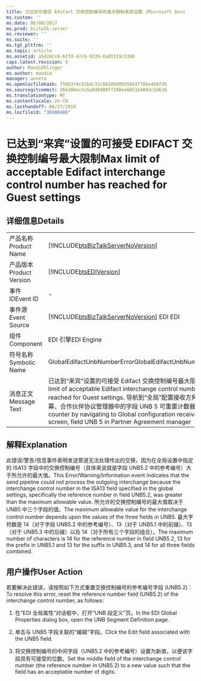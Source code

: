 ```yaml
---
title: 已达到可接受 Edifact 交换控制编号的最大限制来宾设置 |Microsoft Docs
ms.custom: ''
ms.date: 06/08/2017
ms.prod: biztalk-server
ms.reviewer: ''
ms.suite: ''
ms.tgt_pltfrm: ''
ms.topic: article
ms.assetid: a5d2dcc0-61fd-47c9-9339-8a85319c5398
caps.latest.revision: 9
author: MandiOhlinger
ms.author: mandia
manager: anneta
ms.openlocfilehash: f5063f4c62bdc32c84209d8b556b4778be4b6fd5
ms.sourcegitcommit: 266308ec5c6a9d8d80ff298ee6051b4843c5d626
ms.translationtype: MT
ms.contentlocale: zh-CN
ms.lasthandoff: 06/27/2018
ms.locfileid: "36980486"
---
```

# <a name="max-limit-of-acceptable-edifact-interchange-control-number-has-reached-for-guest-settings"></a><span data-ttu-id="b7f5d-102">已达到“来宾”设置的可接受 EDIFACT 交换控制编号最大限制</span><span class="sxs-lookup"><span data-stu-id="b7f5d-102">Max limit of acceptable Edifact interchange control number has reached for Guest settings</span></span>
## <a name="details"></a><span data-ttu-id="b7f5d-103">详细信息</span><span class="sxs-lookup"><span data-stu-id="b7f5d-103">Details</span></span>  
  
|                 |                                                                                                                                                                                                               |
|-----------------|---------------------------------------------------------------------------------------------------------------------------------------------------------------------------------------------------------------|
|  <span data-ttu-id="b7f5d-104">产品名称</span><span class="sxs-lookup"><span data-stu-id="b7f5d-104">Product Name</span></span>   |                                                              [!INCLUDE[btsBizTalkServerNoVersion](../includes/btsbiztalkservernoversion-md.md)]                                                               |
| <span data-ttu-id="b7f5d-105">产品版本</span><span class="sxs-lookup"><span data-stu-id="b7f5d-105">Product Version</span></span> |                                                                          [!INCLUDE[btsEDIVersion](../includes/btsediversion-md.md)]                                                                           |
|    <span data-ttu-id="b7f5d-106">事件 ID</span><span class="sxs-lookup"><span data-stu-id="b7f5d-106">Event ID</span></span>     |                                                                                                       -                                                                                                       |
|  <span data-ttu-id="b7f5d-107">事件源</span><span class="sxs-lookup"><span data-stu-id="b7f5d-107">Event Source</span></span>   |                                                            [!INCLUDE[btsBizTalkServerNoVersion](../includes/btsbiztalkservernoversion-md.md)]<span data-ttu-id="b7f5d-108"> EDI</span><span class="sxs-lookup"><span data-stu-id="b7f5d-108"> EDI</span></span>                                                             |
|    <span data-ttu-id="b7f5d-109">组件</span><span class="sxs-lookup"><span data-stu-id="b7f5d-109">Component</span></span>    |                                                                                                  <span data-ttu-id="b7f5d-110">EDI 引擎</span><span class="sxs-lookup"><span data-stu-id="b7f5d-110">EDI Engine</span></span>                                                                                                   |
|  <span data-ttu-id="b7f5d-111">符号名称</span><span class="sxs-lookup"><span data-stu-id="b7f5d-111">Symbolic Name</span></span>  |                                                                                          <span data-ttu-id="b7f5d-112">GlobalEdifactUnbNumberError</span><span class="sxs-lookup"><span data-stu-id="b7f5d-112">GlobalEdifactUnbNumberError</span></span>                                                                                          |
|  <span data-ttu-id="b7f5d-113">消息正文</span><span class="sxs-lookup"><span data-stu-id="b7f5d-113">Message Text</span></span>   | <span data-ttu-id="b7f5d-114">已达到“来宾”设置的可接受 Edifact 交换控制编号最大限制。</span><span class="sxs-lookup"><span data-stu-id="b7f5d-114">Max limit of acceptable Edifact interchange control number has reached for Guest settings.</span></span> <span data-ttu-id="b7f5d-115">导航到“全局”配置接收方角色屏幕、合作伙伴协议管理器中的字段 UNB 5 可重置计数器</span><span class="sxs-lookup"><span data-stu-id="b7f5d-115">Reset counter by navigating to Global configuration receiver role screen, field UNB 5 in Partner Agreement manager</span></span> |
  
## <a name="explanation"></a><span data-ttu-id="b7f5d-116">解释</span><span class="sxs-lookup"><span data-stu-id="b7f5d-116">Explanation</span></span>  
 <span data-ttu-id="b7f5d-117">此错误/警告/信息事件表明发送管道无法处理传出的交换，因为在全局设置中指定的 ISA13 字段中的交换控制编号（具体来说就是字段 UNB5.2 中的参考编号）大于所允许的最大值。</span><span class="sxs-lookup"><span data-stu-id="b7f5d-117">This Error/Warning/Information event indicates that the send pipeline could not process the outgoing interchange because the interchange control number in the ISA13 field specified in the global settings, specifically the reference number in field UNB5.2, was greater than the maximum allowable value.</span></span> <span data-ttu-id="b7f5d-118">所允许的交换控制编号的最大值取决于 UNB5 中三个字段的值。</span><span class="sxs-lookup"><span data-stu-id="b7f5d-118">The maximum allowable value for the interchange control number depends upon the values of the three fields in UNB5.</span></span> <span data-ttu-id="b7f5d-119">最大字符数是 14（对于字段 UNB5.2 中的参考编号）、13（对于 UNB5.1 中的前缀）、13（对于 UNB5.3 中的后缀）以及 14（对于所有三个字段的组合）。</span><span class="sxs-lookup"><span data-stu-id="b7f5d-119">The maximum number of characters is 14 for the reference number in field UNB5.2, 13 for the prefix in UNB5.1 and 13 for the suffix in UNB5.3, and 14 for all three fields combined.</span></span>  
  
## <a name="user-action"></a><span data-ttu-id="b7f5d-120">用户操作</span><span class="sxs-lookup"><span data-stu-id="b7f5d-120">User Action</span></span>  
 <span data-ttu-id="b7f5d-121">若要解决此错误，请按照如下方式重置交换控制编号的参考编号字段 (UNB5.2)：</span><span class="sxs-lookup"><span data-stu-id="b7f5d-121">To resolve this error, reset the reference number field (UNB5.2) of the interchange control number, as follows:</span></span>  
  
1.  <span data-ttu-id="b7f5d-122">在“EDI 全局属性”对话框中，打开“UNB 段定义”页。</span><span class="sxs-lookup"><span data-stu-id="b7f5d-122">In the EDI Global Properties dialog box, open the UNB Segment Definition page.</span></span>  
  
2.  <span data-ttu-id="b7f5d-123">单击与 UNB5 字段关联的“编辑”字段。</span><span class="sxs-lookup"><span data-stu-id="b7f5d-123">Click the Edit field associated with the UNB5 field.</span></span>  
  
3.  <span data-ttu-id="b7f5d-124">将交换控制编号的中间字段（UNB5.2 中的参考编号）设置为新值，以便该字段具有可接受的位数。</span><span class="sxs-lookup"><span data-stu-id="b7f5d-124">Set the middle field of the interchange control number (the reference number in UNB5.2) to a new value such that the field has an acceptable number of digits.</span></span>